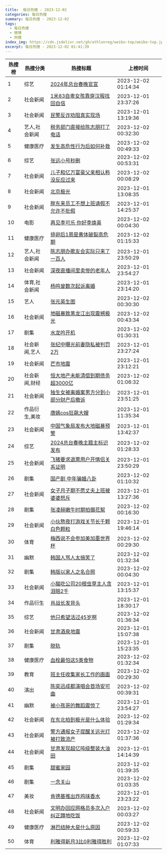```yaml
---
title:  每日热搜 - 2023-12-02
categories: 每日热搜
summary: 每日热搜 - 2023-12-02
tags:
  - 每日热搜
  - 微博
  - 热搜
index_img: https://cdn.jsdelivr.net/gh/athlonreg/weibo-top/weibo-top.jpeg
excerpt: 每日热搜 - 2023-12-02 01:41:39
---
```


| 热搜榜 | 热搜分类 | 热搜标题 | 上榜时间 |
| --- | --- | --- | --- |
| 1 | 综艺 | [2024年总台春晚官宣](https://s.weibo.com/weibo%3Fq%3D%25232024%E5%B9%B4%E6%80%BB%E5%8F%B0%E6%98%A5%E6%99%9A%E5%AE%98%E5%AE%A3%2523) | 2023-12-02 01:14:34 | 
| 2 | 社会新闻 | [1米83自卑女孩靠穿汉服找回自信](https://s.weibo.com/weibo%3Fq%3D%25231%E7%B1%B383%E8%87%AA%E5%8D%91%E5%A5%B3%E5%AD%A9%E9%9D%A0%E7%A9%BF%E6%B1%89%E6%9C%8D%E6%89%BE%E5%9B%9E%E8%87%AA%E4%BF%A1%2523) | 2023-12-01 23:37:26 | 
| 3 | 社会新闻 | [民警反诈劝阻真实现场](https://s.weibo.com/weibo%3Fq%3D%2523%E6%B0%91%E8%AD%A6%E5%8F%8D%E8%AF%88%E5%8A%9D%E9%98%BB%E7%9C%9F%E5%AE%9E%E7%8E%B0%E5%9C%BA%2523) | 2023-12-01 13:19:36 | 
| 4 | 艺人,社会新闻 | [税务部门直接给陈志朋打了电话](https://s.weibo.com/weibo%3Fq%3D%2523%E7%A8%8E%E5%8A%A1%E9%83%A8%E9%97%A8%E7%9B%B4%E6%8E%A5%E7%BB%99%E9%99%88%E5%BF%97%E6%9C%8B%E6%89%93%E4%BA%86%E7%94%B5%E8%AF%9D%2523) | 2023-12-02 00:32:30 | 
| 5 | 健康医疗 | [发生高危性行为后如何补救](https://s.weibo.com/weibo%3Fq%3D%2523%E5%8F%91%E7%94%9F%E9%AB%98%E5%8D%B1%E6%80%A7%E8%A1%8C%E4%B8%BA%E5%90%8E%E5%A6%82%E4%BD%95%E8%A1%A5%E6%95%91%2523) | 2023-12-02 00:49:33 | 
| 6 | 综艺 | [张远小号秒删](https://s.weibo.com/weibo%3Fq%3D%2523%E5%BC%A0%E8%BF%9C%E5%B0%8F%E5%8F%B7%E7%A7%92%E5%88%A0%2523) | 2023-12-02 00:53:31 | 
| 7 | 社会新闻 | [儿子和亿万富豪父亲相认称没反应过来](https://s.weibo.com/weibo%3Fq%3D%2523%E5%84%BF%E5%AD%90%E5%92%8C%E4%BA%BF%E4%B8%87%E5%AF%8C%E8%B1%AA%E7%88%B6%E4%BA%B2%E7%9B%B8%E8%AE%A4%E7%A7%B0%E6%B2%A1%E5%8F%8D%E5%BA%94%E8%BF%87%E6%9D%A5%2523) | 2023-12-02 00:08:29 | 
| 8 | 社会新闻 | [北京极光](https://s.weibo.com/weibo%3Fq%3D%2523%E5%8C%97%E4%BA%AC%E6%9E%81%E5%85%89%2523) | 2023-12-01 13:08:35 | 
| 9 | 社会新闻 | [胖东来员工不想上班请假不允许不批假](https://s.weibo.com/weibo%3Fq%3D%2523%E8%83%96%E4%B8%9C%E6%9D%A5%E5%91%98%E5%B7%A5%E4%B8%8D%E6%83%B3%E4%B8%8A%E7%8F%AD%E8%AF%B7%E5%81%87%E4%B8%8D%E5%85%81%E8%AE%B8%E4%B8%8D%E6%89%B9%E5%81%87%2523) | 2023-12-01 14:25:37 | 
| 10 | 电影 | [再见李可乐 你好李焕英](https://s.weibo.com/weibo%3Fq%3D%2523%E5%86%8D%E8%A7%81%E6%9D%8E%E5%8F%AF%E4%B9%90%20%E4%BD%A0%E5%A5%BD%E6%9D%8E%E7%84%95%E8%8B%B1%2523) | 2023-12-02 00:04:30 | 
| 11 | 健康医疗 | [排卵后1周是黄体破裂高危期](https://s.weibo.com/weibo%3Fq%3D%2523%E6%8E%92%E5%8D%B5%E5%90%8E1%E5%91%A8%E6%98%AF%E9%BB%84%E4%BD%93%E7%A0%B4%E8%A3%82%E9%AB%98%E5%8D%B1%E6%9C%9F%2523) | 2023-12-02 01:15:33 | 
| 12 | 艺人,社会新闻 | [陈志朋办歌友会实际只来了一百人](https://s.weibo.com/weibo%3Fq%3D%2523%E9%99%88%E5%BF%97%E6%9C%8B%E5%8A%9E%E6%AD%8C%E5%8F%8B%E4%BC%9A%E5%AE%9E%E9%99%85%E5%8F%AA%E6%9D%A5%E4%BA%86%E4%B8%80%E7%99%BE%E4%BA%BA%2523) | 2023-12-01 23:50:29 | 
| 13 | 社会新闻 | [深夜直播间里卖惨的老年人](https://s.weibo.com/weibo%3Fq%3D%2523%E6%B7%B1%E5%A4%9C%E7%9B%B4%E6%92%AD%E9%97%B4%E9%87%8C%E5%8D%96%E6%83%A8%E7%9A%84%E8%80%81%E5%B9%B4%E4%BA%BA%2523) | 2023-12-01 23:54:27 | 
| 14 | 体育,社会新闻 | [杨鸣曾数次起诉离婚](https://s.weibo.com/weibo%3Fq%3D%2523%E6%9D%A8%E9%B8%A3%E6%9B%BE%E6%95%B0%E6%AC%A1%E8%B5%B7%E8%AF%89%E7%A6%BB%E5%A9%9A%2523) | 2023-12-01 23:14:20 | 
| 15 | 艺人 | [张元英生图](https://s.weibo.com/weibo%3Fq%3D%2523%E5%BC%A0%E5%85%83%E8%8B%B1%E7%94%9F%E5%9B%BE%2523) | 2023-12-02 00:30:30 | 
| 16 | 社会新闻 | [地磁暴致黑龙江出现震撼极光](https://s.weibo.com/weibo%3Fq%3D%2523%E5%9C%B0%E7%A3%81%E6%9A%B4%E8%87%B4%E9%BB%91%E9%BE%99%E6%B1%9F%E5%87%BA%E7%8E%B0%E9%9C%87%E6%92%BC%E6%9E%81%E5%85%89%2523) | 2023-12-02 00:43:34 | 
| 17 | 剧集 | [水龙吟开机](https://s.weibo.com/weibo%3Fq%3D%2523%E6%B0%B4%E9%BE%99%E5%90%9F%E5%BC%80%E6%9C%BA%2523) | 2023-12-02 01:30:31 | 
| 18 | 社会新闻,艺人 | [张纪中曝光前妻隐私被判罚2万](https://s.weibo.com/weibo%3Fq%3D%2523%E5%BC%A0%E7%BA%AA%E4%B8%AD%E6%9B%9D%E5%85%89%E5%89%8D%E5%A6%BB%E9%9A%90%E7%A7%81%E8%A2%AB%E5%88%A4%E7%BD%9A2%E4%B8%87%2523) | 2023-12-01 23:27:24 | 
| 19 | 社会新闻 | [芒市地震](https://s.weibo.com/weibo%3Fq%3D%2523%E8%8A%92%E5%B8%82%E5%9C%B0%E9%9C%87%2523) | 2023-12-01 23:12:21 | 
| 20 | 社会新闻,财经 | [恒大地产未能清偿到期债务超3000亿](https://s.weibo.com/weibo%3Fq%3D%2523%E6%81%92%E5%A4%A7%E5%9C%B0%E4%BA%A7%E6%9C%AA%E8%83%BD%E6%B8%85%E5%81%BF%E5%88%B0%E6%9C%9F%E5%80%BA%E5%8A%A1%E8%B6%853000%E4%BA%BF%2523) | 2023-12-02 01:06:32 | 
| 21 | 社会新闻 | [独生女被离婚案男方分到小部分财产后撤诉](https://s.weibo.com/weibo%3Fq%3D%2523%E7%8B%AC%E7%94%9F%E5%A5%B3%E8%A2%AB%E7%A6%BB%E5%A9%9A%E6%A1%88%E7%94%B7%E6%96%B9%E5%88%86%E5%88%B0%E5%B0%8F%E9%83%A8%E5%88%86%E8%B4%A2%E4%BA%A7%E5%90%8E%E6%92%A4%E8%AF%89%2523) | 2023-12-01 23:51:25 | 
| 22 | 作品衍生,美妆 | [唐嫣cos狂飙大嫂](https://s.weibo.com/weibo%3Fq%3D%2523%E5%94%90%E5%AB%A3cos%E7%8B%82%E9%A3%99%E5%A4%A7%E5%AB%82%2523) | 2023-12-01 11:35:34 | 
| 23 | 社会新闻 | [中国气象局发布大地磁暴预警](https://s.weibo.com/weibo%3Fq%3D%2523%E4%B8%AD%E5%9B%BD%E6%B0%94%E8%B1%A1%E5%B1%80%E5%8F%91%E5%B8%83%E5%A4%A7%E5%9C%B0%E7%A3%81%E6%9A%B4%E9%A2%84%E8%AD%A6%2523) | 2023-12-01 13:42:37 | 
| 24 | 综艺 | [2024总台春晚主题主标识发布](https://s.weibo.com/weibo%3Fq%3D%25232024%E6%80%BB%E5%8F%B0%E6%98%A5%E6%99%9A%E4%B8%BB%E9%A2%98%E4%B8%BB%E6%A0%87%E8%AF%86%E5%8F%91%E5%B8%83%2523) | 2023-12-02 01:28:33 | 
| 25 | 社会新闻 | [飞猪要求退票用户开情侣关系证明](https://s.weibo.com/weibo%3Fq%3D%2523%E9%A3%9E%E7%8C%AA%E8%A6%81%E6%B1%82%E9%80%80%E7%A5%A8%E7%94%A8%E6%88%B7%E5%BC%80%E6%83%85%E4%BE%A3%E5%85%B3%E7%B3%BB%E8%AF%81%E6%98%8E%2523) | 2023-12-01 23:50:29 | 
| 26 | 剧集 | [国产剧 中年骗婚八卦](https://s.weibo.com/weibo%3Fq%3D%2523%E5%9B%BD%E4%BA%A7%E5%89%A7%20%E4%B8%AD%E5%B9%B4%E9%AA%97%E5%A9%9A%E5%85%AB%E5%8D%A6%2523) | 2023-12-02 01:10:32 | 
| 27 | 社会新闻 | [女子月子期不愿丈夫上班被婆婆怒斥](https://s.weibo.com/weibo%3Fq%3D%2523%E5%A5%B3%E5%AD%90%E6%9C%88%E5%AD%90%E6%9C%9F%E4%B8%8D%E6%84%BF%E4%B8%88%E5%A4%AB%E4%B8%8A%E7%8F%AD%E8%A2%AB%E5%A9%86%E5%A9%86%E6%80%92%E6%96%A5%2523) | 2023-12-01 13:27:36 | 
| 28 | 剧集 | [张凌赫嫩牛时期拍摄花絮](https://s.weibo.com/weibo%3Fq%3D%2523%E5%BC%A0%E5%87%8C%E8%B5%AB%E5%AB%A9%E7%89%9B%E6%97%B6%E6%9C%9F%E6%8B%8D%E6%91%84%E8%8A%B1%E7%B5%AE%2523) | 2023-12-02 00:16:30 | 
| 29 | 社会新闻 | [小伙熬夜打游戏关节长千颗白色颗粒](https://s.weibo.com/weibo%3Fq%3D%2523%E5%B0%8F%E4%BC%99%E7%86%AC%E5%A4%9C%E6%89%93%E6%B8%B8%E6%88%8F%E5%85%B3%E8%8A%82%E9%95%BF%E5%8D%83%E9%A2%97%E7%99%BD%E8%89%B2%E9%A2%97%E7%B2%92%2523) | 2023-12-01 19:46:14 | 
| 30 | 体育 | [梅西说不会参加美加墨世界杯](https://s.weibo.com/weibo%3Fq%3D%2523%E6%A2%85%E8%A5%BF%E8%AF%B4%E4%B8%8D%E4%BC%9A%E5%8F%82%E5%8A%A0%E7%BE%8E%E5%8A%A0%E5%A2%A8%E4%B8%96%E7%95%8C%E6%9D%AF%2523) | 2023-12-02 00:29:30 | 
| 31 | 幽默 | [韩国人骂人太搞笑了](https://s.weibo.com/weibo%3Fq%3D%2523%E9%9F%A9%E5%9B%BD%E4%BA%BA%E9%AA%82%E4%BA%BA%E5%A4%AA%E6%90%9E%E7%AC%91%E4%BA%86%2523) | 2023-12-02 01:32:34 | 
| 32 | 剧集 | [韩版以家人之名合照](https://s.weibo.com/weibo%3Fq%3D%2523%E9%9F%A9%E7%89%88%E4%BB%A5%E5%AE%B6%E4%BA%BA%E4%B9%8B%E5%90%8D%E5%90%88%E7%85%A7%2523) | 2023-12-02 00:04:30 | 
| 33 | 社会新闻 | [小猫吃公司20根虫草主人含泪赔2千](https://s.weibo.com/weibo%3Fq%3D%2523%E5%B0%8F%E7%8C%AB%E5%90%83%E5%85%AC%E5%8F%B820%E6%A0%B9%E8%99%AB%E8%8D%89%E4%B8%BB%E4%BA%BA%E5%90%AB%E6%B3%AA%E8%B5%942%E5%8D%83%2523) | 2023-12-01 13:15:37 | 
| 34 | 作品衍生 | [肖战长发背头](https://s.weibo.com/weibo%3Fq%3D%2523%E8%82%96%E6%88%98%E9%95%BF%E5%8F%91%E8%83%8C%E5%A4%B4%2523) | 2023-12-01 18:30:17 | 
| 35 | 综艺 | [他只希望活过45岁啊](https://s.weibo.com/weibo%3Fq%3D%2523%E4%BB%96%E5%8F%AA%E5%B8%8C%E6%9C%9B%E6%B4%BB%E8%BF%8745%E5%B2%81%E5%95%8A%2523) | 2023-12-02 01:36:34 | 
| 36 | 社会新闻 | [甘肃酒泉地震](https://s.weibo.com/weibo%3Fq%3D%2523%E7%94%98%E8%82%83%E9%85%92%E6%B3%89%E5%9C%B0%E9%9C%87%2523) | 2023-12-01 15:07:38 | 
| 37 | 剧集 | [脱轨](https://s.weibo.com/weibo%3Fq%3D%2523%E8%84%B1%E8%BD%A8%2523) | 2023-12-01 15:23:35 | 
| 38 | 健康医疗 | [血栓最怕这5类食物](https://s.weibo.com/weibo%3Fq%3D%2523%E8%A1%80%E6%A0%93%E6%9C%80%E6%80%95%E8%BF%995%E7%B1%BB%E9%A3%9F%E7%89%A9%2523) | 2023-12-02 01:32:34 | 
| 39 | 教育 | [班主任收集家长工作的画面](https://s.weibo.com/weibo%3Fq%3D%2523%E7%8F%AD%E4%B8%BB%E4%BB%BB%E6%94%B6%E9%9B%86%E5%AE%B6%E9%95%BF%E5%B7%A5%E4%BD%9C%E7%9A%84%E7%94%BB%E9%9D%A2%2523) | 2023-12-02 00:29:30 | 
| 40 | 演出 | [陈奕迅成都演唱会首场安可曲](https://s.weibo.com/weibo%3Fq%3D%2523%E9%99%88%E5%A5%95%E8%BF%85%E6%88%90%E9%83%BD%E6%BC%94%E5%94%B1%E4%BC%9A%E9%A6%96%E5%9C%BA%E5%AE%89%E5%8F%AF%E6%9B%B2%2523) | 2023-12-02 00:39:31 | 
| 41 | 幽默 | [被小孩哥的舞蹈震惊了](https://s.weibo.com/weibo%3Fq%3D%2523%E8%A2%AB%E5%B0%8F%E5%AD%A9%E5%93%A5%E7%9A%84%E8%88%9E%E8%B9%88%E9%9C%87%E6%83%8A%E4%BA%86%2523) | 2023-12-01 23:54:27 | 
| 42 | 社会新闻 | [在东北拍到极光是什么体验](https://s.weibo.com/weibo%3Fq%3D%2523%E5%9C%A8%E4%B8%9C%E5%8C%97%E6%8B%8D%E5%88%B0%E6%9E%81%E5%85%89%E6%98%AF%E4%BB%80%E4%B9%88%E4%BD%93%E9%AA%8C%2523) | 2023-12-02 01:29:34 | 
| 43 | 社会新闻 | [警方通报女子提醒关远光灯被打致流产](https://s.weibo.com/weibo%3Fq%3D%2523%E8%AD%A6%E6%96%B9%E9%80%9A%E6%8A%A5%E5%A5%B3%E5%AD%90%E6%8F%90%E9%86%92%E5%85%B3%E8%BF%9C%E5%85%89%E7%81%AF%E8%A2%AB%E6%89%93%E8%87%B4%E6%B5%81%E4%BA%A7%2523) | 2023-12-02 01:37:36 | 
| 44 | 社会新闻 | [甘肃发现超亿吨级整装大油田](https://s.weibo.com/weibo%3Fq%3D%2523%E7%94%98%E8%82%83%E5%8F%91%E7%8E%B0%E8%B6%85%E4%BA%BF%E5%90%A8%E7%BA%A7%E6%95%B4%E8%A3%85%E5%A4%A7%E6%B2%B9%E7%94%B0%2523) | 2023-12-01 14:14:39 | 
| 45 | 剧集 | [甜蜜家园](https://s.weibo.com/weibo%3Fq%3D%2523%E7%94%9C%E8%9C%9C%E5%AE%B6%E5%9B%AD%2523) | 2023-12-02 01:39:35 | 
| 46 | 剧集 | [一念关山](https://s.weibo.com/weibo%3Fq%3D%2523%E4%B8%80%E5%BF%B5%E5%85%B3%E5%B1%B1%2523) | 2023-12-02 01:03:35 | 
| 47 | 美妆 | [肯德基推出炸鸡味香水](https://s.weibo.com/weibo%3Fq%3D%2523%E8%82%AF%E5%BE%B7%E5%9F%BA%E6%8E%A8%E5%87%BA%E7%82%B8%E9%B8%A1%E5%91%B3%E9%A6%99%E6%B0%B4%2523) | 2023-12-01 23:23:22 | 
| 48 | 社会新闻 | [文明办回应网格员多次入户纠正蹲地吃饭](https://s.weibo.com/weibo%3Fq%3D%2523%E6%96%87%E6%98%8E%E5%8A%9E%E5%9B%9E%E5%BA%94%E7%BD%91%E6%A0%BC%E5%91%98%E5%A4%9A%E6%AC%A1%E5%85%A5%E6%88%B7%E7%BA%A0%E6%AD%A3%E8%B9%B2%E5%9C%B0%E5%90%83%E9%A5%AD%2523) | 2023-12-02 00:03:27 | 
| 49 | 健康医疗 | [淋巴结肿大是什么原因](https://s.weibo.com/weibo%3Fq%3D%2523%E6%B7%8B%E5%B7%B4%E7%BB%93%E8%82%BF%E5%A4%A7%E6%98%AF%E4%BB%80%E4%B9%88%E5%8E%9F%E5%9B%A0%2523) | 2023-12-02 00:59:33 | 
| 50 | 体育 | [利雅得新月3比0利雅得胜利](https://s.weibo.com/weibo%3Fq%3D%2523%E5%88%A9%E9%9B%85%E5%BE%97%E6%96%B0%E6%9C%883%E6%AF%940%E5%88%A9%E9%9B%85%E5%BE%97%E8%83%9C%E5%88%A9%2523) | 2023-12-02 01:07:33 | 
